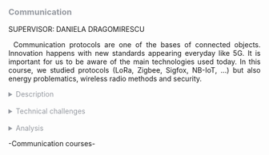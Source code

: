 <h3 style="color: #9599a0">Communication</h3>

SUPERVISOR: DANIELA DRAGOMIRESCU

<p style="text-indent: 2%; text-align: justify;">
    Communication protocols are one of the bases of connected objects. Innovation happens with new standards appearing everyday like 5G. It is important for us to be aware of the main technologies used today. In this course, we studied protocols (LoRa, Zigbee, Sigfox, NB-IoT, ...) but also energy problematics, wireless radio methods and security.
</p>

<details>
    <summary style="color: #9599a0">Description</summary>
    <p style="text-indent: 2%; margin-left: 2%; text-align: justify;">
        The communication module gathers five classes This module is very dense since it deals with a lot of subjects all centered around the Internet of Things. IoT have many problematics: battery, wireless communication, or security. These problematics are studied in the classes of this module. We have the full picture of communication for IoT. You can find a quick summary of the courses content in the adjacent table. The next subsection will focus on one of the most relevant experiences: the Software Defined Radio (SDR) labs and the Energy labs at AIME.
    </p>
    <table style="border-collapse: collapse; border: 1px #9599a0 solid; text-align: center; margin-left: 2%;">
    <tr style="border: 1px #9599a0 solid; background-color: #9599a0; color: #282c34; font-weight: bold;text-align: center; padding: 10px;">
       <th style="border: 1px #9599a0 solid;">Class name</th>
       <th style="border: 1px #9599a0 solid;">Context & Mission</th>
    </tr>
    <tr>
       <td style="border: 1px #9599a0 solid; font-weight: bold;">Protocols for connected objects</td>
       <td style="border: 1px #9599a0 solid;">General lectures about key protocols for IoT, based on student presentations and discussion around the main characteristics of said protocols. Deep study of the bottom two layers, especially the MAC layer for IoT. Coupled with a class about the evolution from 3G to 6G, and key future problematics IoT can create or solve.</td>
    </tr>
    <tr>
       <td style="border: 1px #9599a0 solid; font-weight: bold;">Digital wireless communication for connected objects</td>
       <td style="border: 1px #9599a0 solid;">Lectures about modulation techniques and other characteristics of wireless protocols.</td>
    </tr>
    <tr>
       <td style="border: 1px #9599a0 solid; font-weight: bold;">Energy for connected objects</td>
       <td style="border: 1px #9599a0 solid;">Two different classes going first about how to store energy for IoT or embedded devices, and then how to harvest it from different sources.</td>
    </tr>
    <tr>
       <td style="border: 1px #9599a0 solid; font-weight: bold;">Security for network of connected objects</td>
       <td style="border: 1px #9599a0 solid;">General presentations about security on connected devices, but also functionning security for such devices. Special problematics linked to embedded devices are approched during the class.</td>
    </tr>
    <tr>
       <td style="border: 1px #9599a0 solid; font-weight: bold;">Emerging networks</td>
       <td style="border: 1px #9599a0 solid;">Presentation of emergin networks technologies and standards, aiming to change the way networks are built in the future. Main focus on Software Defined Networks and routing techniques.</td>
    </tr>
    </table>
    <br>
    <details style="text-indent: 10%;">
        <summary style="color: #9599a0">Experimentation with Software Defined Radio</summary>
        <p style="text-indent: 10%; margin-left: 10%; text-align: justify;">
            The main experience I retained from this module is the series of labs that focused on Software Defined Radios (abbreviated SDR). SDR are used to replace hardware component for frequency shift, demodulation, and other operations to receive FM signal. A single device process all these tasks and the signal is decoded through software.
        </p>
        <p style="text-indent: 10%; margin-left: 10%; text-align: justify;">
            During three labs, we learned the theory behind decoding a FM signal. Then, we used GNUradio to manipulate a radio signal. The goal was to try to get the audio from a recorded radio signal. To do so, we used different treatment elements like frequency shifters, band-pass filters, frequency demodulators, and more. The signal treatment is done entirely with the software. The software is easy to use since you have blocks that you have to link together with the correct parameters. After different treatment steps, we were able to decode the signal and thus, to retrieve a clean audio signal. I think it was a clever way of doing the lab because it was exciting to try to decode the signal and very rewarding to have the result and to listen to the audio. You can consult the report on the like below:
            <a style="color: #9599a0" href="https://github.com/ALievre/5ISS_Portfolio/blob/main/public/files/sdr_report.pdf">SDR Report</a>
        </p>
    </details>
    <br>
    <details style="text-indent: 10%;">
        <summary style="color: #9599a0">Energy for connected objects labs at AIME</summary>
        <figure style="text-align: center">
        <img src="https://github.com/ALievre/5ISS_Portfolio/blob/main/public/images/sdev_AIME_SUPERCAPA_1.jpg?raw=true"
            title="Gold deposition"
            height="200">
        <img src="https://github.com/ALievre/5ISS_Portfolio/blob/main/public/images/sdev_AIME_SUPERCAPA_2.jpg?raw=true"
            title="Carbon deposition"
            height="200">
        <img src="https://github.com/ALievre/5ISS_Portfolio/blob/main/public/images/sdev_AIME_SUPERCAPA_3.jpg?raw=true"
            title="Carbon deposition"
            height="200">
        <figcaption>Our supercapacitor</figcaption>
    </figure>
        <p style="text-indent: 10%; margin-left: 10%; text-align: justify;">
            The AIME labs were really interesting. I liked using a different photolithography method to do the gold deposition. Then, we assembled the supercapacitor onto a PCB board and we deposed some carbon and electrolytes to use it. Finally, we tested our supercapacitor to see its performances.
        </p>
    </details>
</details>
<br>
<details>
    <summary style="color: #9599a0">Technical challenges</summary>
     <p style="text-indent: 2%; margin-left: 2%; text-align: justify;">
            The main challenge of this module was the number of deliverables and assignments we had to produce.
        </p>
    <details style="text-indent: 2%;">
        <summary style="color: #9599a0">Protocols for connected objects</summary>
        <p style="text-indent: 2%; margin-left: 2%; text-align: justify;">
            In groups of three, we had to present different protocols for Wireless Sensor Network, e.g., LoRA, Sigfox, BLE, ZigBee, NB-IoT or M2M. My group chose to study NB-IoT. It was difficult to find information about the protocol we chose. Certain characteristics were easy to understand thanks to online documentation. However, when we had to find precise information e.g., value of the radio range in a real environment, we ended up doing a lot of unsuccessful research.<br>
            You can find our report here:
            <a style="color: #9599a0" href="https://github.com/ALievre/5ISS_Portfolio/blob/main/public/files/nbiot_report.pdf">NB-IoT Report</a>
            <br>
            You can see our presentation here:
            <a style="color: #9599a0" href="https://github.com/ALievre/5ISS_Portfolio/blob/main/public/files/nbiot_slides.pdf">NB-IoT Presentation</a>
        </p>
        <p style="text-indent: 2%; margin-left: 2%; text-align: justify;">
           This assignment was also challenging for me because I am not really at ease with communication and networking. Thankfully, since I was not alone to do this, I was able to understand a little bit more thanks to my teammates. Watching the presentation of other protocols also helped me understand the one I was working on a bit more, as there are a lot of similarities between the different protocols. We also conducted a deep study of the MAC layer options for IoT. This assignment was challenging for me as well. Thankfully, there are a lot of resources online that helped me understand the different concepts.<br>
           You can find my report here:
            <a style="color: #9599a0" href="https://github.com/ALievre/5ISS_Portfolio/blob/main/public/files/maclayer_report.pdf">MAC Layer Report</a>
            <br>
            You can see my presentation here:
            <a style="color: #9599a0" href="https://github.com/ALievre/5ISS_Portfolio/blob/main/public/files/maclayer_slides.pdf">MAC Layer Presentation</a>
        </p>
    </details>
    <br>
    <details style="text-indent: 2%;">
        <summary style="color: #9599a0">Emerging networks</summary>
        <p style="text-indent: 2%; margin-left: 2%; text-align: justify;">
            In this class, we learned how Software Defined Networks (SDN) worked. We participated in labs to manipulate them. The SDN technology we used was OpenFlow switches. This technology uses a networking application which dynamically and automatically writes rules in switching routing tables. These rules are written depending on the topology of the network, its current state, and the traffic. The challenge was to understand the concept and implement it on a network.
        </p>
    </details>
    <br>
    <details style="text-indent: 2%;">
        <summary style="color: #9599a0">From 3G to 5G</summary>
        <p style="text-indent: 2%; margin-left: 2%; text-align: justify;">
            For this course, we had to present a topic about 5G in teams of two. With my partner, we chose “5G and smart cities”. We found a lot of information online, but the main challenge was to select the right data. We also did not know how technical the presentation had to be.<br>
            You can see my presentation here:
            <a style="color: #9599a0"href="https://github.com/ALievre/5ISS_Portfolio/blob/main/public/files/3Gto5G_slides.pdf">5G and Smart Cities Presentation</a>
        </p>
    </details>
    <br>
    <details style="text-indent: 2%;">
        <summary style="color: #9599a0">Energy for IoT</summary>
        <p style="text-indent: 2%; margin-left: 2%; text-align: justify;">
            In this class, we had different lab session: one lab session about electromagnetic energy harvesting and wireless power transfer and two lab sessions at the AIME. During the first one, the main challenge was the equipment. In fact, we could not finish the rectifier characterization since the rectifiers were not working. We finished the session by watching the professor do the manipulations because of faulty equipment.
        </p>
    </details>
    <br>
    <details style="text-indent: 2%;">
        <summary style="color: #9599a0">Security for IoT</summary>
        <p style="text-indent: 2%; margin-left: 2%; text-align: justify;">
            The deliverable for this course was a security assessment for our Innovative project. The main challenge was to study a countermeasure with ProVerif. Implementing the code was difficult because we were not acquainted with this method.
        </p>
    </details>
</details>
<br>
<details>
    <summary style="color: #9599a0">Analysis</summary>
    <p>
        You can find explications on how to read the skills matrix by clicking on the table icon in the left bar.
    </p>
    <details style="text-indent: 2%;">
        <summary style="color: #9599a0">Self-evaluation with the skills matrix</summary>
        <p style="text-indent: 2%; margin-left: 2%; text-align: justify;">
            As I said in the Technical Challenge section, the module was vast and dense. The number of classes gave us a lot of information and assignments at the same time. As you can see in the skill matrix, the first section is heavily loaded. This represents the amount of work and skills required in a few weeks.
        </p>
        <br>
        <table style="border-collapse: collapse; border: 1px #9599a0 solid; text-align: center; margin-left: 2%;">
            <tr>
                <th style="border: 1px #9599a0 solid; background-color: #9599a0; color: #282c34; font-weight: bold;text-align: center; padding: 10px;" colspan="4">Protocols & Communication</td>
            </tr>
            <tr style="border: 1px #abb2bf solid; background-color: #abb2bf; color: #282c34">
                <td style="border: 1px #9599a0 solid;">Skill</th>
                <td style="border: 1px #9599a0 solid;">Required level</th>
                <td style="border: 1px #9599a0 solid;">Self-evaluation</th>
                <td style="border: 1px #9599a0 solid;">Learning mode</th>
            </tr>
            <tr>
                <td style="border: 1px #9599a0 solid;">Understand and master the new mobile networks technologies</td>
                <td style="border: 1px #9599a0 solid;">4</td>
                <td style="border: 1px #9599a0 solid;">4</td>
                <td style="border: 1px #9599a0 solid;">IT</td>
            </tr>
            <tr>
                <td style="border: 1px #9599a0 solid;">Be able to analyse and evaluate protocoles dedicated to Wireless Sensor Networks/IoT</td>
                <td style="border: 1px #9599a0 solid;">4</td>
                <td style="border: 1px #9599a0 solid;">3</td>
                <td style="border: 1px #9599a0 solid;">IT + PE</td>
            </tr>
            <tr>
                <td style="border: 1px #9599a0 solid;">Understand and master the fundamentals of emerging network paradigms applied to IoT</td>
                <td style="border: 1px #9599a0 solid;">4</td>
                <td style="border: 1px #9599a0 solid;">3</td>
                <td style="border: 1px #9599a0 solid;">IT + PE</td>
            </tr>
            <tr>
                <td style="border: 1px #9599a0 solid;">Understand and master the optimisation of IoT communication protocols at MAC level</td>
                <td style="border: 1px #9599a0 solid;">4</td>
                <td style="border: 1px #9599a0 solid;">2</td>
                <td style="border: 1px #9599a0 solid;">IT + PE</td>
            </tr>
            <tr>
                <td style="border: 1px #9599a0 solid;">Understand and master the security mechanismes of IoT communication protocols</td>
                <td style="border: 1px #9599a0 solid;">4</td>
                <td style="border: 1px #9599a0 solid;">3</td>
                <td style="border: 1px #9599a0 solid;">IT + PE</td>
            </tr>
            <tr>
                <td style="border: 1px #9599a0 solid;">Mastering the architecture of an energy management system, simple storage, energy recovery, know how to size the storage element according to the specifications</td>
                <td style="border: 1px #9599a0 solid;">4</td>
                <td style="border: 1px #9599a0 solid;">4</td>
                <td style="border: 1px #9599a0 solid;">IT</td>
            </tr>
        </table>
        <p style="text-indent: 2%; margin-left: 2%; text-align: justify;">
            For the Communication Protocols course, I do not feel that I reached the expected level. I think I did not have enough time to study this class. I felt overwhelmed by the amount of information we were given. This module was clearly not my strength. I still think that I understand the general overview of IoT standards, but I am not really at ease with more technical skills concerning the energy or complex reception process. I think that a lot of students were in a similar situation. We exchanged a lot to try to understand the main concepts of this class.
        </p>
        <p style="text-indent: 2%; margin-left: 2%; text-align: justify;">
            For the Emerging Networks and Security classes, I think that the labs really helped me acquire the skills I needed to reach the expected level. I could manipulate the technology which is my favorite way of learning. I can say the same for the Energy for IoT class.
        </p>
        <p style="text-indent: 2%; margin-left: 2%; text-align: justify;">
            For the Energy class, the labs were a really good illustration of the notions. The AIME lab was really helpful to understand the supercapacitors.
        </p>
    </details>
    <br>
    <details style="text-indent: 2%;">
        <summary style="color: #9599a0">General review and feedback on the course</summary>
        <p style="text-indent: 2%; margin-left: 2%; text-align: justify;">
            This module was very vast. We tried to overview a lot of notions in a few weeks and workload was heavy. I feel that I had not enough time to fully understand the concepts and technologies presented to me. The teaching method through student presentations was good because it offers an interesting point of view on the technologies, but it was also not very optimal because we were unsure about the information given.
        </p>
        <p style="text-indent: 2%; margin-left: 2%; text-align: justify;">
            I think it is too bad to have the AIME labs of Energy for IoT on the last week even though I know that the time schedule is tight in ISS. Also, we could have been more prepared for the first lab of Energy if we had a tutorial session before to go over the theoretical part. Moreover, I think that it would be great to have tutorials or labs for the Security for IoT class to have a better understanding of the notions covered.
        </p>
        <p style="text-indent: 2%; margin-left: 2%; text-align: justify;">
            Regardless of all that, I enjoyed this module. It deconstructs the IoT into different categories to try to give us a clear and pretty exhaustive picture of the state of Internet of Thing today. It gave me a certain understanding of IoT that I did not have before. IoT was not the main reason I chose ISS but I know now that this area has a lot of fascinating possibilities for the future.
        </p>
    </details>
</details>

<p>-Communication courses-</p>